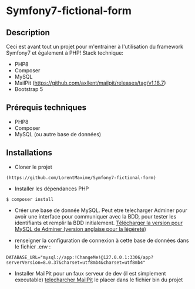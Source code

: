 # Symfony7-fictional-form

## Description
Ceci est avant tout un projet pour m'entrainer à l'utilisation du framework Symfony7 et également à PHP!
Stack technique:
* PHP8
* Composer
* MySQL
* MailPit (https://github.com/axllent/mailpit/releases/tag/v1.18.7)
* Bootstrap 5


## Prérequis techniques
* PHP8
* Composer
* MySQL (ou autre base de données)

## Installations
* Cloner le projet
```
(https://github.com/LorentMaxime/Symfony7-fictional-form)
```

* Installer les dépendances PHP
```
$ composer install
```

* Créer une base de donnée MySQL. Peut etre telecharger Adminer pour avoir une interface pour communiquer avec la BDD, pour tester les identifiants et remplir la BDD initialement.
[Télécharger la version pour MySQL de Adminer (version anglaise pour la légèreté)](https://www.adminer.org/)


* renseigner la configuration de connexion à cette base de données dans le fichier .env :
```
DATABASE_URL="mysql://app:!ChangeMe!@127.0.0.1:3306/app?serverVersion=8.0.37&charset=utf8mb4&charset=utf8mb4"
```

* Installer MailPit pour un faux serveur de dev (il est simplement executable)
[telecharcher MailPit](https://github.com/axllent/mailpit/releases/tag/v1.18.7)
le placer dans le fichier bin du projet
